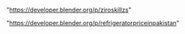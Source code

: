 "https://developer.blender.org/p/ziroskillzs"

"https://developer.blender.org/p/refrigeratorpriceinpakistan"

